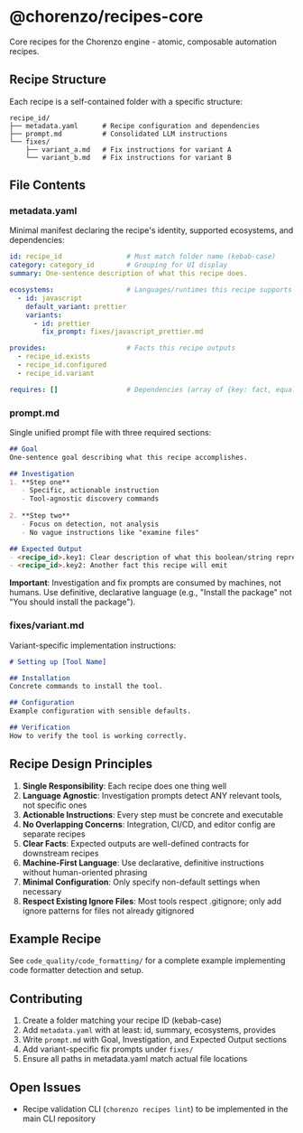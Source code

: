 # @chorenzo/recipes-core

Core recipes for the Chorenzo engine - atomic, composable automation recipes.

## Recipe Structure

Each recipe is a self-contained folder with a specific structure:

```
recipe_id/
├── metadata.yaml      # Recipe configuration and dependencies
├── prompt.md          # Consolidated LLM instructions
└── fixes/
    ├── variant_a.md   # Fix instructions for variant A
    └── variant_b.md   # Fix instructions for variant B
```

## File Contents

### metadata.yaml

Minimal manifest declaring the recipe's identity, supported ecosystems, and dependencies:

```yaml
id: recipe_id                # Must match folder name (kebab-case)
category: category_id        # Grouping for UI display
summary: One-sentence description of what this recipe does.

ecosystems:                  # Languages/runtimes this recipe supports
  - id: javascript
    default_variant: prettier
    variants:
      - id: prettier
        fix_prompt: fixes/javascript_prettier.md

provides:                    # Facts this recipe outputs
  - recipe_id.exists
  - recipe_id.configured
  - recipe_id.variant

requires: []                 # Dependencies (array of {key: fact, equals: value})
```

### prompt.md

Single unified prompt file with three required sections:

```markdown
## Goal
One-sentence goal describing what this recipe accomplishes.

## Investigation
1. **Step one**
   - Specific, actionable instruction
   - Tool-agnostic discovery commands
   
2. **Step two**
   - Focus on detection, not analysis
   - No vague instructions like "examine files"

## Expected Output
- <recipe_id>.key1: Clear description of what this boolean/string represents
- <recipe_id>.key2: Another fact this recipe will emit
```

**Important**: Investigation and fix prompts are consumed by machines, not humans. Use definitive, declarative language (e.g., "Install the package" not "You should install the package").

### fixes/variant.md

Variant-specific implementation instructions:

```markdown
# Setting up [Tool Name]

## Installation
Concrete commands to install the tool.

## Configuration
Example configuration with sensible defaults.

## Verification
How to verify the tool is working correctly.
```

## Recipe Design Principles

1. **Single Responsibility**: Each recipe does one thing well
2. **Language Agnostic**: Investigation prompts detect ANY relevant tools, not specific ones
3. **Actionable Instructions**: Every step must be concrete and executable
4. **No Overlapping Concerns**: Integration, CI/CD, and editor config are separate recipes
5. **Clear Facts**: Expected outputs are well-defined contracts for downstream recipes
6. **Machine-First Language**: Use declarative, definitive instructions without human-oriented phrasing
7. **Minimal Configuration**: Only specify non-default settings when necessary
8. **Respect Existing Ignore Files**: Most tools respect .gitignore; only add ignore patterns for files not already gitignored

## Example Recipe

See `code_quality/code_formatting/` for a complete example implementing code formatter detection and setup.

## Contributing

1. Create a folder matching your recipe ID (kebab-case)
2. Add `metadata.yaml` with at least: id, summary, ecosystems, provides
3. Write `prompt.md` with Goal, Investigation, and Expected Output sections
4. Add variant-specific fix prompts under `fixes/`
5. Ensure all paths in metadata.yaml match actual file locations

## Open Issues

- Recipe validation CLI (`chorenzo recipes lint`) to be implemented in the main CLI repository